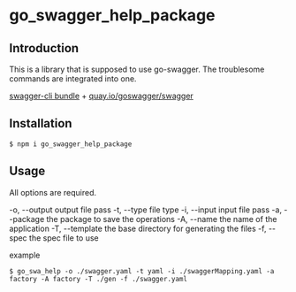 # go_swagger_help_package

## Introduction
This is a library that is supposed to use go-swagger.
The troublesome commands are integrated into one.

[swagger-cli bundle](https://www.npmjs.com/package/swagger-cli) + [quay.io/goswagger/swagger](https://goswagger.io/generate/server.html)

## Installation
```
$ npm i go_swagger_help_package
```

## Usage

All options are required.

-o, --output output file pass
-t, --type file type
-i, --input input file pass
-a, --package the package to save the operations
-A, --name the name of the application
-T, --template the base directory for generating the files
-f, --spec the spec file to use

example
```
$ go_swa_help -o ./swagger.yaml -t yaml -i ./swaggerMapping.yaml -a factory -A factory -T ./gen -f ./swagger.yaml
```
